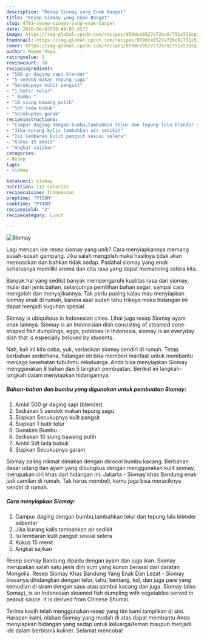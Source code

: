```yaml
---
description: "Resep Siomay yang Enak Banget"
title: "Resep Siomay yang Enak Banget"
slug: 4791-resep-siomay-yang-enak-banget
date: 2020-06-03T06:49:03.957Z
image: https://img-global.cpcdn.com/recipes/959dce8527e72bc0/751x532cq70/siomay-foto-resep-utama.jpg
thumbnail: https://img-global.cpcdn.com/recipes/959dce8527e72bc0/751x532cq70/siomay-foto-resep-utama.jpg
cover: https://img-global.cpcdn.com/recipes/959dce8527e72bc0/751x532cq70/siomay-foto-resep-utama.jpg
author: Mayme Vega
ratingvalue: 3
reviewcount: 10
recipeingredient:
- "500 gr daging sapi blender"
- "5 sendok makan tepung sagu"
- "Secukupnya kulit pangsit"
- "1 butir telur"
- " Bumbu "
- "10 siung bawang putih"
- "Sdt lada bubuk"
- "Secukupnya garam"
recipeinstructions:
- "Campur daging dengan bumbu,tambahkan telur dan tepung lalu blender sebentar"
- "Jika kurang kalis tambahkan air sedikit"
- "Isi lembaran kulit pangsit sesuai selera"
- "Kukus 15 menit"
- "Angkat sajikan"
categories:
- Resep
tags:
- siomay

katakunci: siomay 
nutrition: 112 calories
recipecuisine: Indonesian
preptime: "PT29M"
cooktime: "PT48M"
recipeyield: "2"
recipecategory: Lunch

---
```



![Siomay](https://img-global.cpcdn.com/recipes/959dce8527e72bc0/751x532cq70/siomay-foto-resep-utama.jpg)

Lagi mencari ide resep siomay yang unik? Cara menyiapkannya memang susah-susah gampang. Jika salah mengolah maka hasilnya tidak akan memuaskan dan bahkan tidak sedap. Padahal siomay yang enak seharusnya memiliki aroma dan cita rasa yang dapat memancing selera kita.

Banyak hal yang sedikit banyak mempengaruhi kualitas rasa dari siomay, mulai dari jenis bahan, selanjutnya pemilihan bahan segar, sampai cara mengolah dan menyajikannya. Tak perlu pusing kalau mau menyiapkan siomay enak di rumah, karena asal sudah tahu triknya maka hidangan ini dapat menjadi suguhan spesial.

Siomay is ubiquitous in Indonesian cities. Lihat juga resep Siomay ayam enak lainnya. Siomay is an Indonesian dish consisting of steamed cone-shaped fish dumplings, eggs, potatoes In Indonesia, siomay is an everyday dish that is especially beloved by students.


Nah, kali ini kita coba, yuk, variasikan siomay sendiri di rumah. Tetap berbahan sederhana, hidangan ini bisa memberi manfaat untuk membantu menjaga kesehatan tubuhmu sekeluarga. Anda bisa menyiapkan Siomay menggunakan 8 bahan dan 5 langkah pembuatan. Berikut ini langkah-langkah dalam menyiapkan hidangannya.

<!--inarticleads1-->

##### Bahan-bahan dan bumbu yang digunakan untuk pembuatan Siomay:

1. Ambil 500 gr daging sapi (blender)
1. Sediakan 5 sendok makan tepung sagu
1. Siapkan Secukupnya kulit pangsit
1. Siapkan 1 butir telur
1. Gunakan  Bumbu :
1. Sediakan 10 siung bawang putih
1. Ambil Sdt lada bubuk
1. Siapkan Secukupnya garam


Siomay paling nikmat dimakan dengan dicocol bumbu kacang. Berbahan dasar udang dan ayam yang dibungkus dengan menggunakan kulit siomay, merupakan ciri khas dari hidangan ini. Jakarta - Siomay khas Bandung enak jadi camilan di rumah. Tak harus membeli, kamu juga bisa meraciknya sendiri di rumah. 

<!--inarticleads2-->

##### Cara menyiapkan Siomay:

1. Campur daging dengan bumbu,tambahkan telur dan tepung lalu blender sebentar
1. Jika kurang kalis tambahkan air sedikit
1. Isi lembaran kulit pangsit sesuai selera
1. Kukus 15 menit
1. Angkat sajikan


Resep siomay Bandung dipadu dengan ayam dan juga ikan. Siomay merupakan salah satu jenis dim sum yang konon berasal dari daratan Mongolia. Resep Siomay Khas Bandung Yang Enak Dan Lezat - Siomay biasanya dhidangkan dengan telur, tahu, kentang, kol, dan juga pare yang kemudian di siram dengan saus atau sambal kacang dan juga. Siomay (also Somay), is an Indonesian steamed fish dumpling with vegetables served in peanut sauce. It is derived from Chinese Shumai. 

Terima kasih telah menggunakan resep yang tim kami tampilkan di sini. Harapan kami, olahan Siomay yang mudah di atas dapat membantu Anda menyiapkan hidangan yang sedap untuk keluarga/teman maupun menjadi ide dalam berbisnis kuliner. Selamat mencoba!
